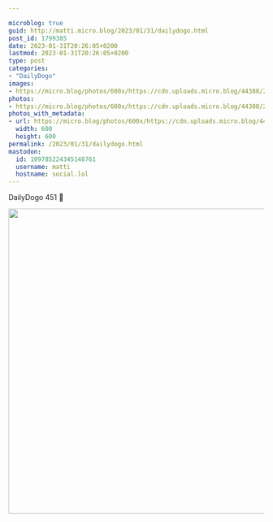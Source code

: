 ```yaml
---

microblog: true
guid: http://matti.micro.blog/2023/01/31/dailydogo.html
post_id: 1799385
date: 2023-01-31T20:26:05+0200
lastmod: 2023-01-31T20:26:05+0200
type: post
categories:
- "DailyDogo"
images:
- https://micro.blog/photos/600x/https://cdn.uploads.micro.blog/44388/2023/23909ca8f2.jpg
photos:
- https://micro.blog/photos/600x/https://cdn.uploads.micro.blog/44388/2023/23909ca8f2.jpg
photos_with_metadata:
- url: https://micro.blog/photos/600x/https://cdn.uploads.micro.blog/44388/2023/23909ca8f2.jpg
  width: 600
  height: 600
permalink: /2023/01/31/dailydogo.html
mastodon:
  id: 109785224345148761
  username: matti
  hostname: social.lol
---
```

DailyDogo 451 🐶

<img src="https://micro.blog/photos/600x/https://blog.martin-haehnel.de/uploads/2023/23909ca8f2.jpg" width="600" height="600" alt="" />
